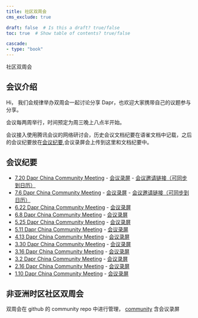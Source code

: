 ```yaml
---
title: 社区双周会
cms_exclude: true

draft: false  # Is this a draft? true/false
toc: true  # Show table of contents? true/false

cascade:
- type: "book"
---
```


社区双周会


## 会议介绍
Hi， 我们会规律举办双周会一起讨论分享 Dapr，也欢迎大家携带自己的议题参与分享。

会议每两周举行，时间预定为周三晚上八点半开始。

会议接入使用腾讯会议的网络研讨会，历史会议文档纪要在语雀文档中记载，之后的会议纪要放在[会议纪要](./meeting-minutes/),会议录屏会上传到这里和文档纪要中。

## 会议纪要
- [7.20 Dapr China Community Meeting]() - [会议录屏]() - [会议邀请链接（可同步到日历）](https://meeting.tencent.com/dm/nPkx0P771UIe)
- [7.6 Dapr China Community Meeting](https://www.yuque.com/dapr/dapr/rng94u) - [会议录屏]() - [会议邀请链接（可同步到日历）](https://meeting.tencent.com/dm/dmDY2VjR7HSP)
- [6.22 Dapr China Community Meeting](https://www.yuque.com/dapr/dapr/dmlwbz) - [会议录屏](https://meeting.tencent.com/v2/cloud-record/share?id=9606a5cb-b011-4b95-aac8-b60cb5504188&from=3)
- [6.8 Dapr China Community Meeting](https://www.yuque.com/dapr/dapr/zelaeu) - [会议录屏](https://meeting.tencent.com/v2/cloud-record/share?id=5d55d4ca-3d74-494a-ba75-56643dcd4c1f&from=3)
- [5.25 Dapr China Community Meeting](https://www.yuque.com/dapr/dapr/iq0nr8) - [会议录屏](https://meeting.tencent.com/v2/cloud-record/share?id=935cf1df-be75-462f-a780-abed65379d0a&from=7&login_type=0&m_login_source_id=4)
- [5.11 Dapr China Community Meeting](https://www.yuque.com/dapr/dapr/xc5aag) - [会议录屏](https://meeting.tencent.com/v2/cloud-record/share?id=9998275d-6e23-4561-9fda-d14300f2bb9a&from=3)
- [4.13 Dapr China Community Meeting](https://www.yuque.com/dapr/dapr/zwz8a3) - [会议录屏](https://meeting.tencent.com/v2/cloud-record/share?id=889767b6-4bb6-4023-94d9-7490992aa7d4&from=3)
- [3.30 Dapr China Community Meeting](https://www.yuque.com/dapr/dapr/nrg3cb) - [会议录屏](https://meeting.tencent.com/v2/cloud-record/share?id=27e3e03b-c5f1-4ce8-b152-79dee080acd8&from=3)
- [3.16 Dapr China Community Meeting](https://www.yuque.com/dapr/dapr/cmoe6f) - [会议录屏](https://meeting.tencent.com/v2/cloud-record/share?id=32b788ee-4f64-497d-b658-2f7f33cac50e&from=3)
- [3.2 Dapr China Community Meeting](https://www.yuque.com/dapr/dapr/nxhklx) - [会议录屏](https://meeting.tencent.com/v2/cloud-record/share?id=457a86d7-aadf-4902-97ba-5220fa6a3d31&from=3)
- [2.16 Dapr China Community Meeting](https://www.yuque.com/dapr/dapr/tnus66) - [会议录屏](https://meeting.tencent.com/v2/cloud-record/share?id=f5496b18-3bc3-49b3-a495-d2a15ff8a63c&from=3)
- [1.10 Dapr China Community Meeting](https://www.yuque.com/dapr/dapr/vw9q6z) - [会议录屏](https://meeting.tencent.com/user-center/shared-record-info?id=71ce408b-6a91-46bc-8b68-ead1b7e9f09b&from=7)



## 非亚洲时区社区双周会
双周会在 github 的 community repo 中进行管理，
[community](https://github.com/dapr/community) 含会议录屏